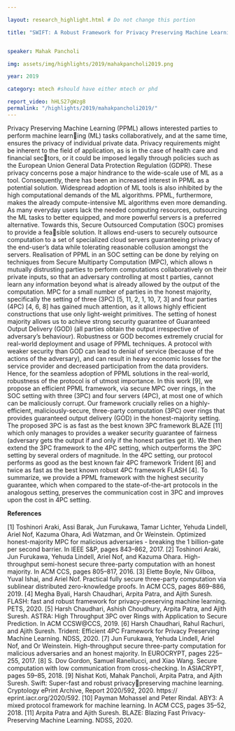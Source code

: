 ```yaml
---

layout: research_highlight.html # Do not change this portion

title: "SWIFT: A Robust Framework for Privacy Preserving Machine Learning in Secure Outsourced Computation Setting"


speaker: Mahak Pancholi

img: assets/img/highlights/2019/mahakpancholi2019.png

year: 2019

category: mtech #should have either mtech or phd

report_video: hHLS27gWzg8
permalink: "/highlights/2019/mahakpancholi2019/"
---
```


Privacy Preserving Machine Learning (PPML) allows interested parties to perform machine learning (ML) tasks collaboratively, and at the same time, ensures the privacy of individual private data. Privacy
requirements might be inherent to the field of application, as is in the case of health care and financial sectors, or it could be imposed legally through policies such as the European Union General Data Protection
Regulation (GDPR). These privacy concerns pose a major hindrance to the wide-scale use of ML as a tool.
Consequently, there has been an increased interest in PPML as a potential solution. Widespread adoption of
ML tools is also inhibited by the high computational demands of the ML algorithms. PPML, furthermore,
makes the already compute-intensive ML algorithms even more demanding. As many everyday users lack
the needed computing resources, outsourcing the ML tasks to better equipped, and more powerful servers
is a preferred alternative. Towards this, Secure Outsourced Computation (SOC) promises to provide a feasible solution. It allows end-users to securely outsource computation to a set of specialized cloud servers
guaranteeing privacy of the end-user’s data while tolerating reasonable collusion amongst the servers.
Realisation of PPML in an SOC setting can be done by relying on techniques from Secure Multiparty
Computation (MPC), which allows n mutually distrusting parties to perform computations collaboratively
on their private inputs, so that an adversary controlling at most t parties, cannot learn any information beyond
what is already allowed by the output of the computation. MPC for a small number of parties in the honest
majority, specifically the setting of three (3PC) [5, 11, 2, 1, 10, 7, 3] and four parties (4PC) [4, 6, 8] has
gained much attention, as it allows highly efficient constructions that use only light-weight primitives.
The setting of honest majority allows us to achieve strong security guarantee of Guaranteed Output
Delivery (GOD) (all parties obtain the output irrespective of adversary’s behaviour). Robustness or GOD
becomes extremely crucial for real-world deployment and usage of PPML techniques. A protocol with
weaker security than GOD can lead to denial of service (because of the actions of the adversary), and can
result in heavy economic losses for the service provider and decreased participation from the data providers.
Hence, for the seamless adoption of PPML solutions in the real-world, robustness of the protocol is of
utmost importance.
In this work [9], we propose an efficient PPML framework, via secure MPC over rings, in the SOC
setting with three (3PC) and four servers (4PC), at most one of which can be maliciously corrupt. Our
framework crucially relies on a highly-efficient, maliciously-secure, three-party computation (3PC) over
rings that provides guaranteed output delivery (GOD) in the honest-majority setting. The proposed 3PC is
as fast as the best known 3PC framework BLAZE [11] which only manages to provides a weaker security
guarantee of fairness (adversary gets the output if and only if the honest parties get it). We then extend the
3PC framework to the 4PC setting, which outperforms the 3PC setting by several orders of magnitude. In
the 4PC setting, our protocol performs as good as the best known fair 4PC framework Trident [6] and twice
as fast as the best known robust 4PC framework FLASH [4]. To summarize, we provide a PPML framework
with the highest security guarantee, which when compared to the state-of-the-art protocols in the analogous
setting, preserves the communication cost in 3PC and improves upon the cost in 4PC setting.

**References**

[1] Toshinori Araki, Assi Barak, Jun Furukawa, Tamar Lichter, Yehuda Lindell, Ariel Nof, Kazuma Ohara,
Adi Watzman, and Or Weinstein. Optimized honest-majority MPC for malicious adversaries - breaking
the 1 billion-gate per second barrier. In IEEE S&P, pages 843–862, 2017.
[2] Toshinori Araki, Jun Furukawa, Yehuda Lindell, Ariel Nof, and Kazuma Ohara. High-throughput
semi-honest secure three-party computation with an honest majority. In ACM CCS, pages 805–817,
2016.
[3] Elette Boyle, Niv Gilboa, Yuval Ishai, and Ariel Nof. Practical fully secure three-party computation
via sublinear distributed zero-knowledge proofs. In ACM CCS, pages 869–886, 2019.
[4] Megha Byali, Harsh Chaudhari, Arpita Patra, and Ajith Suresh. FLASH: fast and robust framework
for privacy-preserving machine learning. PETS, 2020.
[5] Harsh Chaudhari, Ashish Choudhury, Arpita Patra, and Ajith Suresh. ASTRA: High Throughput 3PC
over Rings with Application to Secure Prediction. In ACM CCSW@CCS, 2019.
[6] Harsh Chaudhari, Rahul Rachuri, and Ajith Suresh. Trident: Efficient 4PC Framework for Privacy
Preserving Machine Learning. NDSS, 2020.
[7] Jun Furukawa, Yehuda Lindell, Ariel Nof, and Or Weinstein. High-throughput secure three-party
computation for malicious adversaries and an honest majority. In EUROCRYPT, pages 225–255, 2017.
[8] S. Dov Gordon, Samuel Ranellucci, and Xiao Wang. Secure computation with low communication
from cross-checking. In ASIACRYPT, pages 59–85, 2018.
[9] Nishat Koti, Mahak Pancholi, Arpita Patra, and Ajith Suresh. Swift: Super-fast and robust privacypreserving machine learning. Cryptology ePrint Archive, Report 2020/592, 2020. https://
eprint.iacr.org/2020/592.
[10] Payman Mohassel and Peter Rindal. ABY3: A mixed protocol framework for machine learning. In
ACM CCS, pages 35–52, 2018.
[11] Arpita Patra and Ajith Suresh. BLAZE: Blazing Fast Privacy-Preserving Machine Learning. NDSS,
2020.
